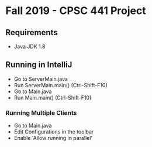 # Fall 2019 - CPSC 441 Project

## Requirements
- Java JDK 1.8
## Running in IntelliJ
- Go to ServerMain.java
- Run ServerMain.main() (Ctrl-Shift-F10)
- Go to Main.java
- Run Main.main() (Ctrl-Shift-F10)
### Running Multiple Clients
- Go to Main.java
- Edit Configurations in the toolbar
- Enable 'Allow running in parallel'
